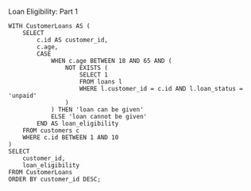 Loan Eligibility: Part 1

    WITH CustomerLoans AS (
        SELECT
            c.id AS customer_id,
            c.age,
            CASE
                WHEN c.age BETWEEN 18 AND 65 AND (
                    NOT EXISTS (
                        SELECT 1 
                        FROM loans l 
                        WHERE l.customer_id = c.id AND l.loan_status = 'unpaid'
                    )
                ) THEN 'loan can be given'
                ELSE 'loan cannot be given'
            END AS loan_eligibility
        FROM customers c
        WHERE c.id BETWEEN 1 AND 10
    )
    SELECT
        customer_id,
        loan_eligibility
    FROM CustomerLoans
    ORDER BY customer_id DESC;

